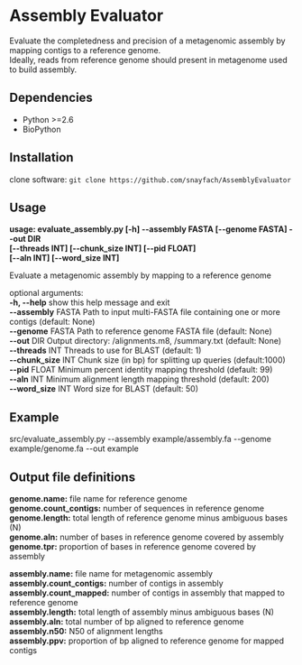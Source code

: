 # Assembly Evaluator  
Evaluate the completedness and precision of a metagenomic assembly by mapping contigs to a reference genome.  
Ideally, reads from reference genome should present in metagenome used to build assembly.

## Dependencies
* Python >=2.6
* BioPython

## Installation
clone software: `git clone https://github.com/snayfach/AssemblyEvaluator`  

## Usage
**usage: evaluate_assembly.py [-h] --assembly FASTA [--genome FASTA] --out DIR  
                            [--threads INT] [--chunk_size INT] [--pid FLOAT]  
							[--aln INT] [--word_size INT]**

Evaluate a metagenomic assembly by mapping to a reference genome

optional arguments:  
 **-h, --help**        show this help message and exit  
  **--assembly** FASTA  Path to input multi-FASTA file containing one or more contigs (default: None)  
  **--genome** FASTA    Path to reference genome FASTA file (default: None)  
  **--out** DIR         Output directory: <out>/alignments.m8, <out>/summary.txt (default: None)  
  **--threads** INT     Threads to use for BLAST (default: 1)  
  **--chunk_size** INT  Chunk size (in bp) for splitting up queries (default:1000)  
  **--pid** FLOAT       Minimum percent identity mapping threshold (default: 99)  
  **--aln** INT         Minimum alignment length mapping threshold (default: 200)  
  **--word_size** INT   Word size for BLAST (default: 50)

## Example
src/evaluate_assembly.py --assembly example/assembly.fa --genome example/genome.fa --out example

## Output file definitions

**genome.name:** file name for reference genome  
**genome.count_contigs:** number of sequences in reference genome  
**genome.length:** total length of reference genome minus ambiguous bases (N)  
**genome.aln:** number of bases in reference genome covered by assembly  
**genome.tpr:** proportion of bases in reference genome covered by assembly

**assembly.name:** file name for metagenomic assembly  
**assembly.count_contigs:** number of contigs in assembly  
**assembly.count_mapped:** number of contigs in assembly that mapped to reference genome  
**assembly.length:** total length of assembly minus ambiguous bases (N)  
**assembly.aln:** total number of bp aligned to reference genome  
**assembly.n50:** N50 of alignment lengths  
**assembly.ppv:** proportion of bp aligned to reference genome for mapped contigs
